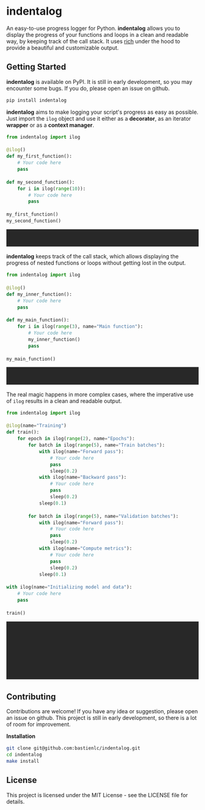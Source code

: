 # indentalog

An easy-to-use progress logger for Python. **indentalog** allows you to display the progress of your functions and loops in a clean and readable way, by keeping track of the call stack. It uses [rich](https://github.com/Textualize/rich) under the hood to provide a beautiful and customizable output.

## Getting Started

**indentalog** is available on PyPI. It is still in early development, so you may encounter some bugs. If you do, please open an issue on github.

```bash
pip install indentalog
```

**indentalog** aims to make logging your script's progress as easy as possible. Just import the `ilog` object and use it either as a **decorator**, as an iterator **wrapper** or as a **context manager**.

```python
from indentalog import ilog

@ilog()
def my_first_function():
    # Your code here
    pass

def my_second_function():
    for i in ilog(range(10)):
        # Your code here
        pass

my_first_function()
my_second_function()
```

![GIF for the first example.](https://raw.githubusercontent.com/bastienlc/indentalog/master/assets/example_1.gif)

**indentalog** keeps track of the call stack, which allows displaying the progress of nested functions or loops without getting lost in the output.

```python
from indentalog import ilog

@ilog()
def my_inner_function():
    # Your code here
    pass

def my_main_function():
    for i in ilog(range(3), name="Main function"):
        # Your code here
        my_inner_function()
        pass

my_main_function()
```

![GIF for the second example.](https://raw.githubusercontent.com/bastienlc/indentalog/master/assets/example_2.gif)

The real magic happens in more complex cases, where the imperative use of `ilog` results in a clean and readable output.

```python
from indentalog import ilog

@ilog(name="Training")
def train():
    for epoch in ilog(range(2), name="Epochs"):
        for batch in ilog(range(5), name="Train batches"):
            with ilog(name="Forward pass"):
                # Your code here
                pass
                sleep(0.2)
            with ilog(name="Backward pass"):
                # Your code here
                pass
                sleep(0.2)
            sleep(0.1)

        for batch in ilog(range(5), name="Validation batches"):
            with ilog(name="Forward pass"):
                # Your code here
                pass
                sleep(0.2)
            with ilog(name="Compute metrics"):
                # Your code here
                pass
                sleep(0.2)
            sleep(0.1)

with ilog(name="Initializing model and data"):
    # Your code here
    pass

train()
```

![GIF for the third example.](https://raw.githubusercontent.com/bastienlc/indentalog/master/assets/example_3.gif)

## Contributing

Contributions are welcome! If you have any idea or suggestion, please open an issue on github. This project is still in early development, so there is a lot of room for improvement.

**Installation**

```bash
git clone git@github.com:bastienlc/indentalog.git
cd indentalog
make install
```

## License

This project is licensed under the MIT License - see the LICENSE file for details.
